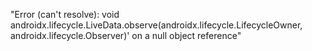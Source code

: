 "Error (can't resolve): void androidx.lifecycle.LiveData.observe(androidx.lifecycle.LifecycleOwner, androidx.lifecycle.Observer)' on a null object reference" 
